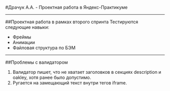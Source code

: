 #Драчук А.А. - Проектная работа в Яндекс-Практикуме 

------ 
##Проектная работа в рамках второго спринта
Тестируются следующие навыки:
* Фреймы
* Анимации
* Файловая структура по БЭМ

------ 
##Проблемы с валидатором
1. Валидатор пишет, что не хватает заголовков в секциях description и oakley, хотя ранее было допустимо.
2. Ругается на замещающий текст внутри тегов iframe.